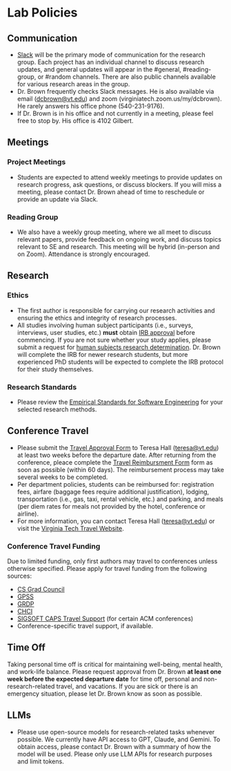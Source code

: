 # Lab Policies

## Communication
- [Slack](https://code-world-workspace.slack.com) will be the primary mode of communication for the research group. Each project has an individual channel to discuss research updates, and general updates will appear in the #general, #reading-group, or #random channels. There are also public channels available for various research areas in the group.
- Dr. Brown frequently checks Slack messages. He is also available via email (dcbrown@vt.edu) and zoom (virginiatech.zoom.us/my/dcbrown). He rarely answers his office phone (540-231-9176).
- If Dr. Brown is in his office and not currently in a meeting, please feel free to stop by. His office is 4102 Gilbert.

## Meetings

### Project Meetings
- Students are expected to attend weekly meetings to provide updates on research progress, ask questions, or discuss blockers. If you will miss a meeting, please contact Dr. Brown ahead of time to reschedule or provide an update via Slack.

### Reading Group
- We also have a weekly group meeting, where we all meet to discuss relevant papers, provide feedback on ongoing work, and discuss topics relevant to SE and research. This meeting will be hybrid (in-person and on Zoom). Attendance is strongly encouraged.

## Research

### Ethics
- The first author is responsible for carrying our research activities and ensuring the ethics and integrity of research processes.
- All studies involving human subject participants (i.e., surveys, interviews, user studies, etc.) **must** obtain [IRB approval](https://secure.research.vt.edu/irb/) before commencing. If you are not sure whether your study applies, please submit a request for [human subjects research determination](https://secure.research.vt.edu/irb/?mod=protocol&action=determination_request). Dr. Brown will complete the IRB for newer research students, but more experienced PhD students will be expected to complete the IRB protocol for their study themselves.

### Research Standards
- Please review the [Empirical Standards for Software Engineering](https://www2.sigsoft.org/EmpiricalStandards/docs/standards) for your selected research methods.

## Conference Travel
- Please submit the [Travel Approval Form](https://admin.cs.vt.edu/wp-content/uploads/2021/10/CS-Travel-Approval-Form-1.pdf) to Teresa Hall (teresa@vt.edu) at least two weeks before the departure date. After returning from the conference, pleace complete the [Travel Reimbursment Form](https://admin.cs.vt.edu/wp-content/uploads/2021/10/Reimbursement-Form-1.pdf) form as soon as possible (within 60 days). The reimbursement process may take several weeks to be completed.
- Per department policies, students can be reimbursed for: registration fees, airfare (baggage fees require additional justification), lodging, transportation (i.e., gas, taxi, rental vehicle, etc.) and parking, and meals (per diem rates for meals not provided by the hotel, conference or airline).
- For more information, you can contact Teresa Hall (teresa@vt.edu) or visit the [Virginia Tech Travel Website](https://www.controller.vt.edu/travel.html).

### Conference Travel Funding
Due to limited funding, only first authors may travel to conferences unless otherwise specified. Please apply for travel funding from the following sources:
- [CS Grad Council](https://csgrad.cs.vt.edu/travel_funding/)
- [GPSS](https://gpss.vt.edu/programs/tfp.html)
- [GRDP](https://gpss.vt.edu/programs/grdp.html)
- [CHCI](https://hci.icat.vt.edu/programs.html)
- [SIGSOFT CAPS Travel Support](https://www2.sigsoft.org/activities/capsmain/) (for certain ACM conferences)
- Conference-specific travel support, if available.

## Time Off
Taking personal time off is critical for maintaining well-being, mental health, and work-life balance. Please request approval from Dr. Brown **at least one week before the expected departure date** for time off, personal and non-research-related travel, and vacations. If you are sick or there is an emergency situation, please let Dr. Brown know as soon as possible.

## LLMs
- Please use open-source models for research-related tasks whenever possible. We currently have API access to GPT, Claude, and Gemini. To obtain access, please contact Dr. Brown with a summary of how the model will be used. Please only use LLM APIs for research purposes and limit tokens.
